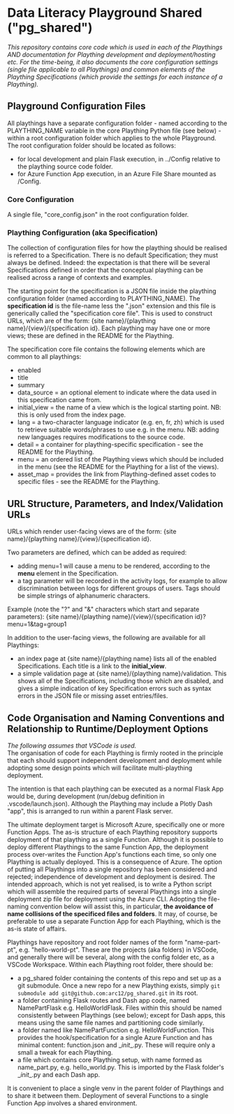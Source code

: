 # Data Literacy Playground Shared ("pg_shared")
_This repository contains core code which is used in each of the Playthings AND documentation for Plaything development and deployment/hosting etc. For the time-being, it also documents the core configuration settings (single file applicable to all Playthings) and common elements of the Plaything Specifications (which provide the settings for each instance of a Plaything)._

## Playground Configuration Files
All playthings have a separate configuration folder - named according to the PLAYTHING_NAME variable in the core Plaything Python file (see below) - within a root configuration folder which applies to the whole Playground. The root configuration folder should be located as follows:
- for local development and plain Flask execution, in ../Config relative to the plaything source code folder.
- for Azure Function App execution, in an Azure File Share mounted as /Config.

### Core Configuration
A single file, "core_config.json" in the root configuration folder.

### Plaything Configuration (aka Specification)
The collection of configuration files for how the plaything should be realised is referred to a Specification. There is no default Specification; they must always be defined. Indeed: the expectation is that there will be several Specifications defined in order that the conceptual plaything can be realised across a range of contexts and examples.

The starting point for the specification is a JSON file inside the plaything configuration folder (named according to PLAYTHING_NAME). The __specification id__ is the file-name less the ".json" extension and this file is generically called the "specification core file". This is used to construct URLs, which are of the form: {site name}/{plaything name}/{view}/{specification id}. Each plaything may have one or more views; these are defined in the README for the Plaything.

The specification core file contains the following elements which are common to all playthings:
- enabled
- title
- summary
- data_source = an optional element to indicate where the data used in this specification came from.
- initial_view = the name of a view which is the logical starting point. NB: this is only used from the index page.
- lang = a two-character language indicator (e.g. en, fr, zh) which is used to retrieve suitable words/phrases to use e.g. in the menu. NB: adding new languages requires modifications to the source code.
- detail = a container for plaything-specific specification - see the README for the Plaything.
- menu = an ordered list of the Plaything views which should be included in the menu (see the README for the Plaything for a list of the views).
- asset_map = provides the link from Plaything-defined asset codes to specific files - see the README for the Plaything.

## URL Structure, Parameters, and Index/Validation URLs
URLs which render user-facing views are of the form: {site name}/{plaything name}/{view}/{specification id}.

Two parameters are defined, which can be added as required:
- adding menu=1 will cause a menu to be rendered, according to the __menu__ element in the Specification.
- a tag parameter will be recorded in the activity logs, for example to allow discrimination between logs for different groups of users. Tags should be simple strings of alphanumeric characters.

Example (note the "?" and "&" characters which start and separate parameters): {site name}/{plaything name}/{view}/{specification id}?menu=1&tag=group1

In addition to the user-facing views, the following are available for all Playthings:
- an index page at {site name}/{plaything name} lists all of the enabled Specifications. Each title is a link to the __initial_view__.
- a simple validation page at {site name}/{plaything name}/validation. This shows all of the Specifications, including those which are disabled, and gives a simple indication of key Specification errors such as syntax errors in the JSON file or missing asset entries/files.

## Code Organisation and Naming Conventions and Relationship to Runtime/Deployment Options
_The following assumes that VSCode is used._  
The organisation of code for each Plaything is firmly rooted in the principle that each should support independent development and deployment while adopting some design points which will facilitate multi-plaything deployment.

The intention is that each plaything can be executed as a normal Flask App would be, during development (run/debug definition in .vscode/launch.json). Although the Plaything may include a Plotly Dash "app", this is arranged to run within a parent Flask server.

The ultimate deployment target is Microsoft Azure, specifically one or more Function Apps. The as-is structure of each Plaything repository supports deployment of that plaything as a single Function. Although it is possible to deploy different Playthings to the same Function App, the deployment process over-writes the Function App's functions each time, so only one Plaything is actually deployed. This is a consequence of Azure. The option of putting all Playthings into a single repository has been considered and rejected; independence of development and deployment is desired. The intended approach, which is not yet realised, is to write a Python script which will assemble the required parts of several Playthings into a single deployment zip file for deployment using the Azure CLI. Adopting the file-naming convention below will assist this, in particular, __the avoidance of name collisions of the specificed files and folders__. It may, of course, be preferable to use a separate Function App for each Plaything, which is the as-is state of affairs.

Playthings have repository and root folder names of the form "name-part-pt", e.g. "hello-world-pt". These are the projects (aka folders) in VSCode, and generally there will be several, along with the config folder etc, as a VSCode Workspace. Within each Plaything root folder, there should be:
- a pg_shared folder containing the contents of this repo and set up as a git submodule. Once a new repo for a new Plaything exists, simply `git submodule add git@github.com:arc12/pg_shared.git` in its root.
- a folder containing Flask routes and Dash app code, named NamePartFlask e.g. HelloWorldFlask. Files within this should be named consistently between Playthings (see below); except for Dash apps, this means using the same file names and partitioning code similarly.
- a folder named like NamePartFunction e.g. HelloWorldFunction. This provides the hook/specification for a single Azure Function and has minimal content: function.json and \__init__.py. These will require only a small a tweak for each Plaything.
- a file which contains core Plaything setup, with name formed as name_part.py, e.g. hello_world.py. This is imported by the Flask folder's \__init__.py and each Dash app.

It is convenient to place a single venv in the parent folder of Playthings and to share it between them. Deployment of several Functions to a single Function App involves a shared environment.